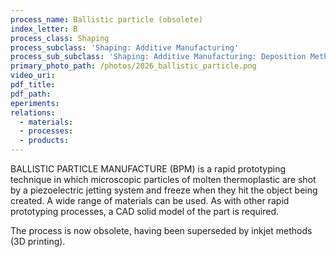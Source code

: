 ```yaml
---
process_name: Ballistic particle (obsolete)
index_letter: B
process_class: Shaping
process_subclass: 'Shaping: Additive Manufacturing'
process_sub_subclass: 'Shaping: Additive Manufacturing: Deposition Methods'
primary_photo_path: /photos/2026_ballistic_particle.png
video_uri:
pdf_title:
pdf_path:
eperiments:
relations:
  - materials:
  - processes:
  - products:
---
```


BALLISTIC PARTICLE MANUFACTURE (BPM) is a rapid prototyping technique in which microscopic particles of molten thermoplastic are shot by a piezoelectric jetting system and freeze when they hit the object being created. A wide range of materials can be used. As with other rapid prototyping processes, a CAD solid model of the part is required.

The process is now obsolete, having been superseded by inkjet methods (3D printing).